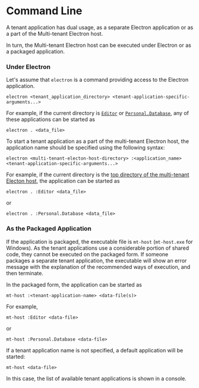 # Command Line

A tenant application has dual usage, as a separate Electron application or as a part of the Multi-tenant Electron host.

In turn, the Multi-tenant Electron host can be executed under Electron or as a packaged application.

### Under Electron

Let's assume that `electron` is a command providing access to the Electron application.

~~~
electron <tenant_application_directory> <tenant-application-specific-arguments...>
~~~

For example, if the current directory is [`Editor`](https://github.com/SAKryukov/multi-tenant-electron-host/tree/main/Editor) or [`Personal.Database`](https://github.com/SAKryukov/multi-tenant-electron-host/tree/main/Personal.Database), any of these applications can be started as

~~~
electron . <data_file>
~~~

To start a tenant application as a part of the multi-tenant Electron host, the application name should be specified using the following syntax:

~~~
electron <multi-tenant-electon-host-directory> :<application_name> <tenant-application-specific-arguments...>
~~~
For example, if the current directory is the [top directory of the multi-tenant Electon host](https://github.com/SAKryukov/multi-tenant-electron-host), the application can be started as

~~~
electron . :Editor <data_file>
~~~

or

~~~
electron . :Personal.Database <data_file>
~~~

### As the Packaged Application

If the application is packaged, the executable file is `mt-host` (`mt-host.exe` for Windows). As the tenant applications use a considerable portion of shared code, they cannot be executed on the packaged form. If someone packages a separate tenant application, the executable will show an error message with the explanation of the recommended ways of execution, and then terminate.

In the packaged form, the application can be started as

~~~
mt-host :<tenant-application-name> <data-file(s)>
~~~

For example,

~~~
mt-host :Editor <data-file>
~~~

or

~~~
mt-host :Personal.Database <data-file>
~~~

If a tenant application name is not specified, a default application will be started:

~~~
mt-host <data-file>
~~~

In this case, the list of available tenant applications is shown in a console.

